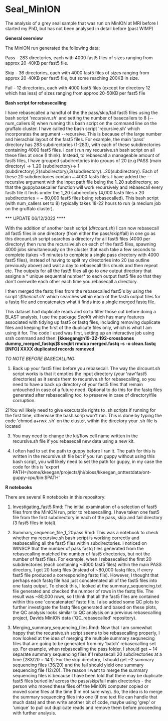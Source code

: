 # Seal_MinION
The analysis of a grey seal sample that was run on MinION at MRI before I started my PhD, but has not been analysed in detail before (past WIMP)

**General overview**

The MinION run generated the following data:

Pass - 283 directories, each with 4000 fast5 files of sizes ranging from approx 20-40KB per fast5 file.

Skip - 36 directories, each with 4000 fast5 files of sizes ranging from approx 20-40KB per fast5 file, but some reaching 200KB in size.

Fail - 12 directories,  each with 4000 fast5 files (except for directory 12 which has less) of sizes ranging from approx 20-50KB per fast5 file


**Bash script for rebasecalling**

I have rebasecalled a handful of the the pass/skip/fail fast5 files using the bash script '*recursive.sh*' and setting the number of basecallers to 8 (--num_callers 8) when running this bash script on the command line on the gruffalo cluster. I have called the bash script 'recursive.sh' which incorporates the argument --recursive. This is because of the large number and hierachial layout of the fast5 files. For example, the main 'pass' directory has 283 subdirectories (1-283), with each of these subdirectories containing 4000 fast5 files. I can't run my recursive.sh bash script on all these files at once (I think). Instead, to rebasecall a manageable amount of fast5 files, I have grouped subdirectories into groups of 20 (e.g PASS (main directory) -> 1_20 (subdirectory)-> 1 (subdirectory),2(subdirectory),3(subdirectory)...20(subdirectory). Each of these 20 subdirectories contain ~ 4000 fast5 files. I have added the --recursive argument with the input path file being the 1_20 subdirectory, so that the guppybasecaller function will work recursively and rebasecall every fast5 file it finds under the 1_20 subdirectory (4,000 fast5 files x 20 subdirectories = ~ 80,000 fast5 files being rebasecalled). This bash script (with num_callers set to 8) typically takes 18-22 hours to run (a medium job on the gruffalo cluster).

*** UPDATE 06/12/2022 ****

With the addition of another bash script (*dircount.sh*) I can now rebasecall all fast5 files in one directory (from either the pass/skip/fail) in one go as this dircount.sh script searches a directory for all fast5 files (4000 per directory) then runs the recursive.sh on  each of the fast5 files, spawning 4000 jobs simultaneously on the cluster that each take a few seconds to complete (takes ~5 minutes to complete a single pass directory with 4000 fast5 files), instead of having to split my directories into 20 (as outline previously above) and wait a day to rebasecall this chunk and then repeat etc. The outputs for all the fast5 files all go to *one* output directory that assigns a * unique sequential number* to each output fast5 file so that they don't overwrite each other each time you rebasecall a directory. 

I then merged the fastq files from the rebasecalled fast5's by using the script '*ifthencat.sh*' which searches within each of the fast5 output files for a fastq file and concatenates what it finds into a single merged fastq file.

This dataset had duplicate reads and so to filter those out before doing a BLAST analysis, I use the package *SeqKit* which has many features associated with tidying up fast5 or fastq files, including removing duplicate files and keeping the first of the duplicate files only, which is what I am using it for. The code I used was first, setting up an interactive job using srsh command and then: **[kkeegan@n19-32-192-crossbones dummy_merged_fastqs]$ seqkit rmdup merged.fastq -s -o clean.fastq
[INFO] XXXX duplicated records removed**

*TO NOTE BEFORE BASECALLING:*

1) Back up your fast5 files before you rebasecall. The way the dircount.sh script works is that it empties the input directory (your 'raw'fast5 directories) as it sends them to recursive.sh for rebasecalling, so you need to have a back up directory of your fast5 files that remain untouched in case of a future need. Optional to do this for the fastq files generated after rebasecalling too, to preserve in case of directory/file corruption.

2)You wil likely need to give executable rights to .sh scripts if running for the first time, otherwise the bash scrip won't run. This is done by typing the code 'chmod a+rwx <filename>.sh' on the cluster, within the directory your .sh file is located

3) You may need to change the kit/flow cell name written in the recursive.sh file if you rebasecall new data using a new kit. 

4) I often had to set the path to guppy before I ran it. The path for this is written in the recursive.sh file but if you run guppy without using this bash script, you will likely need to set the path for guppy, in my case the code for this is 'export PATH=/home/kkeegan/projects/jhi/bioss/kkeegan_onttestdata/ont-guppy-cpu/bin:$PATH'



**R notebooks**

There are several R notebooks in this repository:

1. Investigating_fast5.Rmd: The initial examination of a selection of fast5 files from the MinION run, prior to rebasecalling. I have taken one fast5 file from the first subdirectory in each of the pass, skip and fail directory (3 fast5 files in total). 

2. Summary_sequence_file_1_20pass.Rmd: This was a notebook to check whether my recursive.sh bash script is working correctly and reabsecalling all the fast5 files within subdirectories. I noticed on WINSCP that the number of pass fastq files generated from the rebasecalling matched the number of fast5 directories, but not the number of fast5 files. For example, when I rebasecalled the first 20 subdirectories (each containing ~4000 fast5 files) within the main PASS directory, I got 20 fastq files (instead of ~80,000 fastq files, if every fast5 file produced a corresponding fastq file). However, I thought that perhaps each fastq file had just concatenated all of the fast5 files into one fastq output. To check this, I looked at the summary_sequencing.txt file generated and checked the number of rows in the fastq file. The result was ~80,000 rows, so I think that all the fast5 files are contained within this one 'concatenated' fastq file. I also added some QC plots to further investigate the fastq files generated and based on these plots, the QC analysis looks similar to QC analysis on a previous rebasecalling project, Davids MinION data ('QC_rebasecalled' repository).

3. Merging_summary_sequencing_files.Rmd: Now that I am somewhat happy that the recursive.sh script seems to be rebasecalling properly, I now looked at the idea of merging the multiple summary sequnecing files that are going to be generated from my 'batch' rebasecalling set up. For example, when rebasecalling the pass folder, I should get ~ 14 separate summary sequencing files if I rebasecall 20 subdirectories at a time (283/20 = 14.1). For the skip directory, I should get ~2 summary sequencing files (36/20) and the fail should yield one summary sequencing file (12/20). The reason I want to merge the summary sequencing files is because I have been told that there may be duplicate fast5 files buried in/ across the pass/skip/fail main directories - the person who moved these files off the MinION computer copied or moved some files at the time (I'm not sure why). So, the idea is to merge the summary sequencing files into one (if one text file can handle that much data) and then write another bit of code, maybe using 'grep' or 'unique' to pull out duplicate reads and remove them before proceeding with further analysis.
                                             
